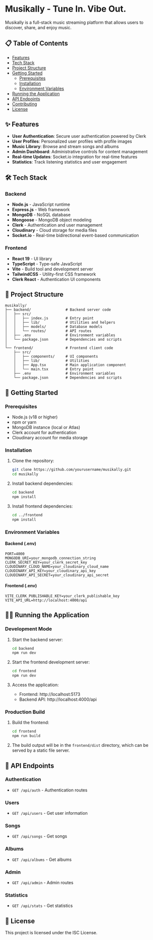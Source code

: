 # Musikally - Tune In. Vibe Out.

Musikally is a full-stack music streaming platform that allows users to discover, share, and enjoy music.

## 📋 Table of Contents

- [Features](#features)
- [Tech Stack](#tech-stack)
- [Project Structure](#project-structure)
- [Getting Started](#getting-started)
  - [Prerequisites](#prerequisites)
  - [Installation](#installation)
  - [Environment Variables](#environment-variables)
- [Running the Application](#running-the-application)
- [API Endpoints](#api-endpoints)
- [Contributing](#contributing)
- [License](#license)

## ✨ Features

- **User Authentication**: Secure user authentication powered by Clerk
- **User Profiles**: Personalized user profiles with profile images
- **Music Library**: Browse and stream songs and albums
- **Admin Dashboard**: Administrative controls for content management
- **Real-time Updates**: Socket.io integration for real-time features
- **Statistics**: Track listening statistics and user engagement

## 🛠️ Tech Stack

### Backend

- **Node.js** - JavaScript runtime
- **Express.js** - Web framework
- **MongoDB** - NoSQL database
- **Mongoose** - MongoDB object modeling
- **Clerk** - Authentication and user management
- **Cloudinary** - Cloud storage for media files
- **Socket.io** - Real-time bidirectional event-based communication

### Frontend

- **React 19** - UI library
- **TypeScript** - Type-safe JavaScript
- **Vite** - Build tool and development server
- **TailwindCSS** - Utility-first CSS framework
- **Clerk React** - Authentication UI components

## 📁 Project Structure

```
musikally/
├── backend/                # Backend server code
│   ├── src/
│   │   ├── index.js        # Entry point
│   │   ├── lib/            # Utilities and helpers
│   │   ├── models/         # Database models
│   │   └── routes/         # API routes
│   ├── .env                # Environment variables
│   └── package.json        # Dependencies and scripts
│
└── frontend/               # Frontend client code
    ├── src/
    │   ├── components/     # UI components
    │   ├── lib/            # Utilities
    │   ├── App.tsx         # Main application component
    │   └── main.tsx        # Entry point
    ├── .env                # Environment variables
    └── package.json        # Dependencies and scripts
```

## 🚀 Getting Started

### Prerequisites

- Node.js (v18 or higher)
- npm or yarn
- MongoDB instance (local or Atlas)
- Clerk account for authentication
- Cloudinary account for media storage

### Installation

1. Clone the repository:

   ```bash
   git clone https://github.com/yourusername/musikally.git
   cd musikally
   ```

2. Install backend dependencies:

   ```bash
   cd backend
   npm install
   ```

3. Install frontend dependencies:
   ```bash
   cd ../frontend
   npm install
   ```

### Environment Variables

#### Backend (.env)

```
PORT=4000
MONGODB_URI=your_mongodb_connection_string
CLERK_SECRET_KEY=your_clerk_secret_key
CLOUDINARY_CLOUD_NAME=your_cloudinary_cloud_name
CLOUDINARY_API_KEY=your_cloudinary_api_key
CLOUDINARY_API_SECRET=your_cloudinary_api_secret
```

#### Frontend (.env)

```
VITE_CLERK_PUBLISHABLE_KEY=your_clerk_publishable_key
VITE_API_URL=http://localhost:4000/api
```

## 🏃‍♂️ Running the Application

### Development Mode

1. Start the backend server:

   ```bash
   cd backend
   npm run dev
   ```

2. Start the frontend development server:

   ```bash
   cd frontend
   npm run dev
   ```

3. Access the application:
   - Frontend: http://localhost:5173
   - Backend API: http://localhost:4000/api

### Production Build

1. Build the frontend:

   ```bash
   cd frontend
   npm run build
   ```

2. The build output will be in the `frontend/dist` directory, which can be served by a static file server.

## 📡 API Endpoints

### Authentication

- `GET /api/auth` - Authentication routes

### Users

- `GET /api/users` - Get user information

### Songs

- `GET /api/songs` - Get songs

### Albums

- `GET /api/albums` - Get albums

### Admin

- `GET /api/admin` - Admin routes

### Statistics

- `GET /api/stats` - Get statistics

## 📄 License

This project is licensed under the ISC License.
